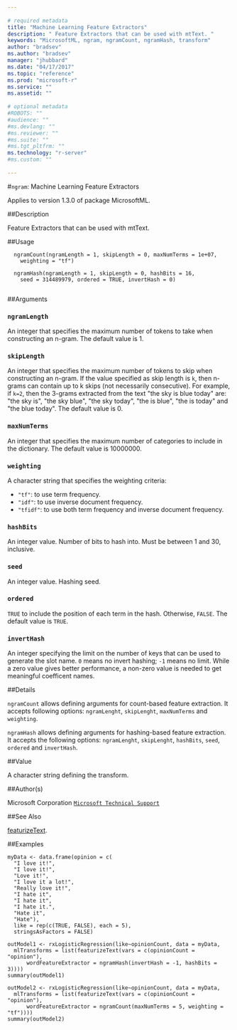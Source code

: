 ```yaml
--- 
 
# required metadata 
title: "Machine Learning Feature Extractors" 
description: " Feature Extractors that can be used with mtText. " 
keywords: "MicrosoftML, ngram, ngramCount, ngramHash, transform" 
author: "bradsev"
ms.author: "bradsev" 
manager: "jhubbard" 
ms.date: "04/17/2017" 
ms.topic: "reference" 
ms.prod: "microsoft-r" 
ms.service: "" 
ms.assetid: "" 
 
# optional metadata 
#ROBOTS: "" 
#audience: "" 
#ms.devlang: "" 
#ms.reviewer: "" 
#ms.suite: "" 
#ms.tgt_pltfrm: "" 
ms.technology: "r-server" 
#ms.custom: "" 
 
--- 
```

 
 
 
 
 
 
 
#`ngram`: Machine Learning Feature Extractors

Applies to version 1.3.0 of package MicrosoftML.
 
##Description
 
Feature Extractors that can be used with mtText.
 
 
##Usage

```   
  ngramCount(ngramLength = 1, skipLength = 0, maxNumTerms = 1e+07,
    weighting = "tf")
  
  ngramHash(ngramLength = 1, skipLength = 0, hashBits = 16,
    seed = 314489979, ordered = TRUE, invertHash = 0)
 
```
 
##Arguments

   
  
### `ngramLength`
An integer that specifies the maximum number of tokens to take when constructing an n-gram. The default value is 1. 
  
  
  
### `skipLength`
An integer that specifies the maximum number of tokens to skip when constructing an n-gram. If the value specified as skip length is `k`, then n-grams can contain up to k skips (not necessarily consecutive). For example, if `k=2`, then the 3-grams extracted from the text "the sky is blue today" are: "the sky is", "the sky blue", "the sky today", "the is blue", "the is today" and "the blue today". The default  value is 0. 
  
  
  
### `maxNumTerms`
An integer that specifies the maximum number of categories  to include in the dictionary. The default value is 10000000. 
  
  
  
### `weighting`
 A character string that specifies the weighting criteria:  
*   `"tf"`: to use term frequency.    
*   `"idf"`: to use inverse document frequency.   
*   `"tfidf"`: to use both term frequency and inverse document frequency.   
 
  
  
  
### `hashBits`
An integer value. Number of bits to hash into. Must be between 1 and 30, inclusive. 
  
  
  
### `seed`
An integer value. Hashing seed. 
  
  
  
### `ordered`
 `TRUE` to include the position of each term in the  hash. Otherwise, `FALSE`. The default value is `TRUE`. 
  
  
  
### `invertHash`
An integer specifying the limit on the number of keys  that can be used to generate the slot name. `0` means no invert  hashing; `-1` means no limit. While a zero value gives better  performance, a non-zero value is needed to get meaningful coefficent names. 
  
 
 
##Details
 
`ngramCount` allows defining arguments for count-based feature extraction. It accepts following options: `ngramLenght`, `skipLenght`,
`maxNumTerms` and `weighting`.

`ngramHash` allows defining arguments for hashing-based feature extraction.  It accepts the following options: `ngramLenght`, `skipLenght`, 
`hashBits`, `seed`, `ordered` and `invertHash`.
 
 
##Value
 
A character string defining the transform.
 
##Author(s)
 
Microsoft Corporation [`Microsoft Technical Support`](https://go.microsoft.com/fwlink/?LinkID=698556&clcid=0x409)

 
 
##See Also
 
[featurizeText](featurizetext.md).
   
##Examples
   
	myData <- data.frame(opinion = c(
      "I love it!",
      "I love it!",
      "Love it!",
      "I love it a lot!",
      "Really love it!",
      "I hate it",
      "I hate it",
      "I hate it.",
      "Hate it",
      "Hate"),
      like = rep(c(TRUE, FALSE), each = 5),
      stringsAsFactors = FALSE)
      
	outModel1 <- rxLogisticRegression(like~opinionCount, data = myData, 
      mlTransforms = list(featurizeText(vars = c(opinionCount = "opinion"), 
          wordFeatureExtractor = ngramHash(invertHash = -1, hashBits = 3)))) 
	summary(outModel1)   
         
	outModel2 <- rxLogisticRegression(like~opinionCount, data = myData, 
      mlTransforms = list(featurizeText(vars = c(opinionCount = "opinion"), 
          wordFeatureExtractor = ngramCount(maxNumTerms = 5, weighting = "tf"))))         
	summary(outModel2)

 
 

